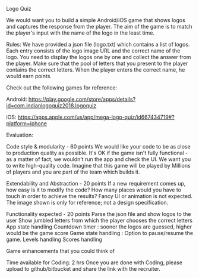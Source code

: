 Logo Quiz

We would want you to build a simple Android/iOS game that shows logos and captures the response from the player. The aim of the game is to match the player's input with the name of the logo in the least time.



Rules:
We have provided a json file (logo.txt) which contains a list of logos. Each entry consists of the logo image URL and the correct name of the logo. You need to display the logos one by one and collect the answer from the player. Make sure that the pool of letters that you present to the player contains the correct letters. When the player enters the correct name, he would earn points.

Check out the following games for reference:
 
Android: https://play.google.com/store/apps/details?id=com.indianlogoquiz2018.logoquiz
 
iOS: https://apps.apple.com/us/app/mega-logo-quiz/id667434719#?platform=iphone


Evaluation:

Code style & modularity - 60 points
 We would like your code to be as close to production quality as possible. It's OK if the game isn't fully functional - as a matter of fact, we wouldn’t run the app and check the UI. We want you to write high-quality code. Imagine that this game will be played by Millions of players and you are part of the team which builds it.

Extendability and Abstraction - 20 points
If a new requirement comes up, how easy is it to modify the code? How many places would you have to touch in order to achieve the results? Fancy UI or animation is not expected. The image shown is only for reference; not a design specification.

Functionality expected - 20 points
Parse the json file and show logos to the user
Show jumbled letters from which the player chooses the correct letters
App state handling
Countdown timer : sooner the logos are guessed, higher would be the game score
Game state handling : Option to pause/resume the game.
Levels handling
Scores handling

Game enhancements that you could think of


Time available for Coding: 2 hrs
Once you are done with Coding, please upload to github/bitbucket and share the link with the recruiter.

